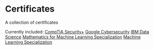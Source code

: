 # Certificates
A collection of certificates

Currently included:
[CompTIA Security+](https://github.com/Stefan-Brewer/certificates/blob/main/Certificates/CompTIA%20Security%2B.pdf)
[Google Cybersecurity](https://www.coursera.org/account/accomplishments/professional-cert/39OUQXQP18TB)
[IBM Data Science](https://www.coursera.org/account/accomplishments/professional-cert/X8EXXIMASC4V)
[Mathematics for Machine Learning Specialization](https://www.coursera.org/account/accomplishments/specialization/3TNN0188JUDV)
[Machine Learning Specialization](https://www.coursera.org/account/accomplishments/specialization/STGKGSD7VTTK)
